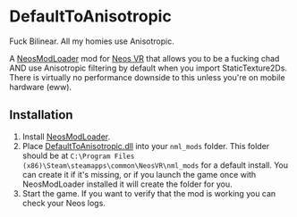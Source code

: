 # DefaultToAnisotropic
Fuck Bilinear. All my homies use Anisotropic.

A [NeosModLoader](https://github.com/zkxs/NeosModLoader) mod for [Neos VR](https://neos.com/) that allows you to be a fucking chad AND use Anisotropic filtering by default when you import StaticTexture2Ds. There is virtually no performance downside to this unless you're on mobile hardware (eww).

## Installation
1. Install [NeosModLoader](https://github.com/zkxs/NeosModLoader).
2. Place [DefaultToAnisotropic.dll](https://github.com/Toxic-Cookie/DefaultToAnisotropic/releases) into your `nml_mods` folder. This folder should be at `C:\Program Files (x86)\Steam\steamapps\common\NeosVR\nml_mods` for a default install. You can create it if it's missing, or if you launch the game once with NeosModLoader installed it will create the folder for you.
3. Start the game. If you want to verify that the mod is working you can check your Neos logs.
